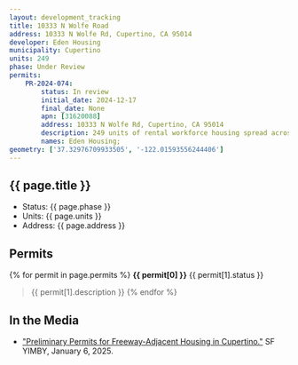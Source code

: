 ```yaml
---
layout: development_tracking
title: 10333 N Wolfe Road
address: 10333 N Wolfe Rd, Cupertino, CA 95014
developer: Eden Housing
municipality: Cupertino
units: 249
phase: Under Review
permits:
    PR-2024-074:
        status: In review
        initial_date: 2024-12-17
        final_date: None
        apn: [31620088]
        address: 10333 N Wolfe Rd, Cupertino, CA 95014
        description: 249 units of rental workforce housing spread across seven buildings on a 5.16-acre parcel. The project will include 219 parking spaces split across surface parking and a concrete parking podium. The project will also contain a variety of outdoor spaces and a portion of the Tamien Innu bicycle-pedestrian trail.
        names: Eden Housing;
geometry: ['37.32976709933505', '-122.01593556244406']
---
```


## {{ page.title }}

- Status: {{ page.phase }}
- Units: {{ page.units }}
- Address: {{ page.address }}

## Permits

{% for permit in page.permits %}
  **{{ permit[0] }}** <span class="tag">{{ permit[1].status }}</span>
  >{{ permit[1].description }}
{% endfor %}

## In the Media

- ["Preliminary Permits for Freeway-Adjacent Housing in Cupertino."](https://sfyimby.com/2025/01/preliminary-permits-for-freeway-adjacent-housing-in-cupertino.html) SF YIMBY, January 6, 2025.
